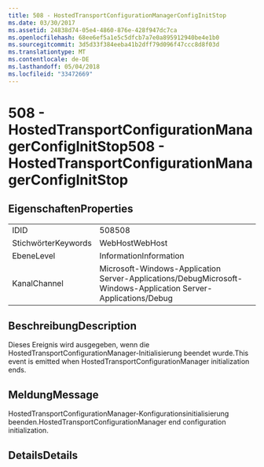 ```yaml
---
title: 508 - HostedTransportConfigurationManagerConfigInitStop
ms.date: 03/30/2017
ms.assetid: 24838d74-05e4-4860-876e-428f947dc7ca
ms.openlocfilehash: 68ee6ef5a1e5c5dfcb7a7e0a895912940be4e1b0
ms.sourcegitcommit: 3d5d33f384eeba41b2dff79d096f47ccc8d8f03d
ms.translationtype: MT
ms.contentlocale: de-DE
ms.lasthandoff: 05/04/2018
ms.locfileid: "33472669"
---
```

# <a name="508---hostedtransportconfigurationmanagerconfiginitstop"></a><span data-ttu-id="88d10-102">508 - HostedTransportConfigurationManagerConfigInitStop</span><span class="sxs-lookup"><span data-stu-id="88d10-102">508 - HostedTransportConfigurationManagerConfigInitStop</span></span>
## <a name="properties"></a><span data-ttu-id="88d10-103">Eigenschaften</span><span class="sxs-lookup"><span data-stu-id="88d10-103">Properties</span></span>  
  
|||  
|-|-|  
|<span data-ttu-id="88d10-104">ID</span><span class="sxs-lookup"><span data-stu-id="88d10-104">ID</span></span>|<span data-ttu-id="88d10-105">508</span><span class="sxs-lookup"><span data-stu-id="88d10-105">508</span></span>|  
|<span data-ttu-id="88d10-106">Stichwörter</span><span class="sxs-lookup"><span data-stu-id="88d10-106">Keywords</span></span>|<span data-ttu-id="88d10-107">WebHost</span><span class="sxs-lookup"><span data-stu-id="88d10-107">WebHost</span></span>|  
|<span data-ttu-id="88d10-108">Ebene</span><span class="sxs-lookup"><span data-stu-id="88d10-108">Level</span></span>|<span data-ttu-id="88d10-109">Information</span><span class="sxs-lookup"><span data-stu-id="88d10-109">Information</span></span>|  
|<span data-ttu-id="88d10-110">Kanal</span><span class="sxs-lookup"><span data-stu-id="88d10-110">Channel</span></span>|<span data-ttu-id="88d10-111">Microsoft-Windows-Application Server-Applications/Debug</span><span class="sxs-lookup"><span data-stu-id="88d10-111">Microsoft-Windows-Application Server-Applications/Debug</span></span>|  
  
## <a name="description"></a><span data-ttu-id="88d10-112">Beschreibung</span><span class="sxs-lookup"><span data-stu-id="88d10-112">Description</span></span>  
 <span data-ttu-id="88d10-113">Dieses Ereignis wird ausgegeben, wenn die HostedTransportConfigurationManager-Initialisierung beendet wurde.</span><span class="sxs-lookup"><span data-stu-id="88d10-113">This event is emitted when HostedTransportConfigurationManager initialization ends.</span></span>  
  
## <a name="message"></a><span data-ttu-id="88d10-114">Meldung</span><span class="sxs-lookup"><span data-stu-id="88d10-114">Message</span></span>  
 <span data-ttu-id="88d10-115">HostedTransportConfigurationManager-Konfigurationsinitialisierung beenden.</span><span class="sxs-lookup"><span data-stu-id="88d10-115">HostedTransportConfigurationManager end configuration initialization.</span></span>  
  
## <a name="details"></a><span data-ttu-id="88d10-116">Details</span><span class="sxs-lookup"><span data-stu-id="88d10-116">Details</span></span>
